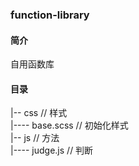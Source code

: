 ### function-library

#### 简介
自用函数库

#### 目录
|-- css  // 样式  
|---- base.scss // 初始化样式  
|-- js // 方法  
|---- judge.js // 判断
